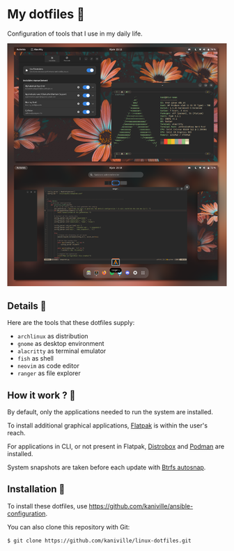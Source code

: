 # My dotfiles 🐧

Configuration of tools that I use in my daily life.

![](src/screenshot.png)

## Details 🌻
Here are the tools that these dotfiles supply:

- `archlinux` as distribution
- `gnome` as desktop environment
- `alacritty` as terminal emulator
- `fish` as shell
- `neovim` as code editor
- `ranger` as file explorer

## How it work ? 🔬
By default, only the applications needed to run the system are installed.

To install additional graphical applications, [Flatpak](https://www.flatpak.org) is within the user's reach.

For applications in CLI, or not present in Flatpak, [Distrobox](https://github.com/89luca89/distrobox) and [Podman](https://podman.io) are installed.

System snapshots are taken before each update with [Btrfs autosnap](https://github.com/kaniville/btrfs-autosnap).

## Installation 🌄
To install these dotfiles, use https://github.com/kaniville/ansible-configuration.

You can also clone this repository with Git:
```
$ git clone https://github.com/kaniville/linux-dotfiles.git
```
